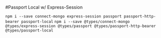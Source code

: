 #Passport Local w/ Express-Session

`npm i --save connect-mongo express-session passport passport-http-bearer passport-local`
`npm i --save @types/connect-mongo @types/express-session @types/passport @types/passport-http-bearer @types/passport-local`
